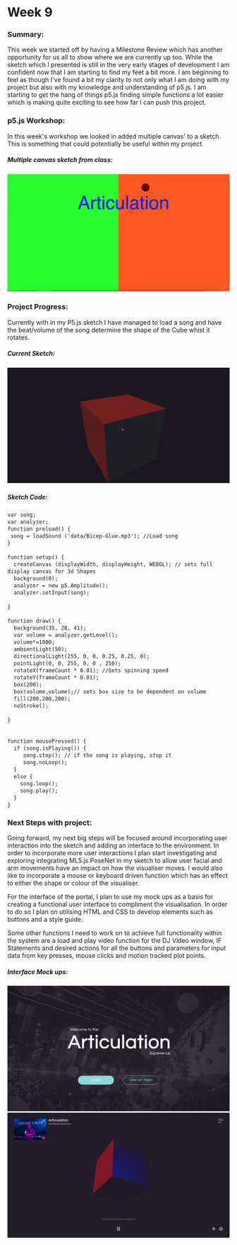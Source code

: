 # Week 9

### Summary:
This week we started off by having a Milestone Review which has another opportunity for us all to show where we are currently up too. While the sketch which I presented is still in the very early stages of development I am confident now that I am starting to find my feet a bit more. I am beginning to feel as though I've found a bit my clarity to not only what I am doing with my project but also with my knowledge and understanding of p5.js. I am starting to get the hang of things p5.js finding simple functions a lot easier which is making quite exciting to see how far I can push this project.

### p5.js Workshop:
In this week's workshop we looked in added multiple canvas' to a sketch. This is something that could potentially be useful within my project. 

##### Multiple canvas sketch from class:
![](multiplecanvassketch.png)

### Project Progress:
Currently with in my P5.js sketch I have managed to load a song and have the beat/volume of the song determine the shape of the Cube whist it rotates. 

##### Current Sketch:
![](Articulation.gif)

##### Sketch Code: 

```
var song; 
var analyzer;
function preload() {
 song = loadSound ('data/Bicep-Glue.mp3'); //Load song
}

function setup() {
  createCanvas (displayWidth, displayHeight, WEBGL); // sets full display canvas for 3d Shapes
  background(0);
  analyzer = new p5.Amplitude();
  analyzer.setInput(song);

}

function draw() {
  background(35, 28, 41);
  var volume = analyzer.getLevel();
  volume*=1000;
  ambientLight(50);
  directionalLight(255, 0, 0, 0.25, 0.25, 0);
  pointLight(0, 0, 255, 0, 0 , 250);
  rotateX(frameCount * 0.01); //Sets spinning speed 
  rotateY(frameCount * 0.01);
  box(200);
  box(volume,volume);// sets box size to be dependent on volume 
  fill(200,200,200);
  noStroke();

}


function mousePressed() {
  if (song.isPlaying()) {
     song.stop(); // if the song is playing, stop it
     song.noLoop();
  }
  else {
    song.loop();
    song.play(); 
  }
}
```

### Next Steps with project:
Going forward, my next big steps will be focused around incorporating user interaction into the sketch and adding an interface to the environment. In order to incorporate more user interactions I plan start investigating and exploring integrating ML5.js PoseNet in my sketch to allow user facial and arm movements have an impact on how the visualiser moves. I would also like to incorporate a mouse or keyboard driven function which has an effect to either the shape or colour of the visualiser.

For the interface of the portal, I plan to use my mock ups as a basis for creating a functional user interface to compliment the visualisation. In order to do so I plan on utilising HTML and CSS to develop elements such as buttons and a style guide.

Some other functions I need to work on to achieve full functionality within the system are a load and play video function for the DJ Video window, IF Statements and desired actions for all the buttons and parameters for input data from key presses, mouse clicks and motion tracked plot points.

##### Interface Mock ups:
![](Mockup1.png)
![](MockUp2.png)

